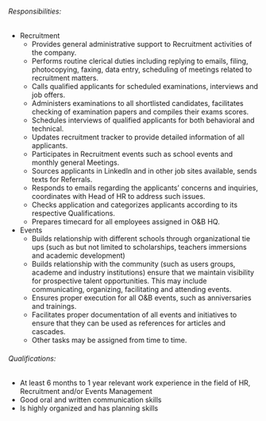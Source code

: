 <!-- ---
layout:       jobs
class:        job
title:        "Recruitment and Events Specialist"
description:  Builds relationship with the community (such as users groups, academe and industry institutions) ensure that we maintain visibility for prospective talent opportunities.  This may include communicating, organizing, facilitating and attending events.
date:         2018-04-03 16:42:00 +0800
categories:   jobs
--- -->
<!-- Do not leave new lines after each element. Elements after new lines will not be rendered. -->
<h6 class="-dark">Responsibilities:</h6>
<ul>
    <li>
        Recruitment
        <ul>
            <li>Provides general administrative support to Recruitment activities of the company.</li>
            <li>Performs routine clerical duties including replying to emails, filing, photocopying,
            faxing, data entry, scheduling of meetings related to recruitment matters.</li>
            <li>Calls qualified applicants for scheduled examinations, interviews and job offers.</li>
            <li>Administers examinations to all shortlisted candidates, facilitates checking of
            examination papers and compiles their exams scores.</li>
            <li>Schedules interviews of qualified applicants for both behavioral and technical.</li>
            <li>Updates recruitment tracker to provide detailed information of all applicants.</li>
            <li>Participates in Recruitment events such as school events and monthly general
            Meetings.</li>
            <li>Sources applicants in LinkedIn and in other job sites available, sends texts for
            Referrals.</li>
            <li>Responds to emails regarding the applicants’ concerns and inquiries, coordinates with
            Head of HR to address such issues.</li>
            <li>Checks application and categorizes applicants according to its respective Qualifications.</li>
            <li>Prepares timecard for all employees assigned in O&B HQ.</li>
        </ul>
    </li>
    <li>
        Events
        <ul>
            <li>Builds relationship with different schools through organizational tie ups (such as but not limited to scholarships, teachers immersions and academic development)</li>
            <li>Builds relationship with the community (such as users groups, academe and industry institutions) ensure that we maintain visibility for prospective talent opportunities.  This may include communicating, organizing, facilitating and attending events.</li>
            <li>Ensures proper execution for all O&B events, such as anniversaries and trainings.</li>
            <li>Facilitates proper documentation of all events and initiatives to ensure that they can be used as references for articles and cascades.</li>
            <li>Other tasks may be assigned from time to time.</li>
        </ul>
    </li>
</ul>
<h6 class="-dark">Qualifications:</h6>
<ul>
	<li>At least 6 months to 1 year relevant work experience in the field of HR, Recruitment and/or Events Management</li>
	<li>Good oral and written communication skills</li>
	<li>Is highly organized and has planning skills</li>
</ul>

